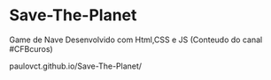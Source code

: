 # Save-The-Planet

Game de Nave Desenvolvido com Html,CSS e JS (Conteudo do canal #CFBcuros)

paulovct.github.io/Save-The-Planet/
